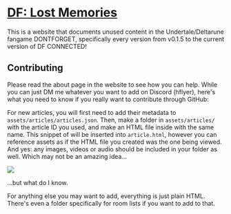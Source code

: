 # [DF: Lost Memories](https://df-lost-memories.github.io)
This is a website that documents unused content in the Undertale/Deltarune fangame DONTFORGET, specifically every version from v0.1.5 to the current version of DF CONNECTED!

## Contributing
Please read the about page in the website to see how you can help. While you can just DM me whatever you want to add on Discord (hflyer), here's what you need to know if you really want to contribute through GitHub:

For new articles, you will first need to add their metadata to `assets/articles/articles.json`. Then, make a folder in `assets/articles/` with the article ID you used, and make an HTML file inside with the same name. This snippet of will be inserted into `article.html`, however you can reference assets as if the HTML file you created was the one being viewed. And yes: any images, videos or audio should be included in your folder as well. Which may not be an amazing idea...

![](https://img.shields.io/github/repo-size/DF-Lost-Memories/df-lost-memories.github.io)

...but what do I know.

For anything else you may want to add, everything is just plain HTML. There's even a folder specifically for room lists if you want to add to that.
